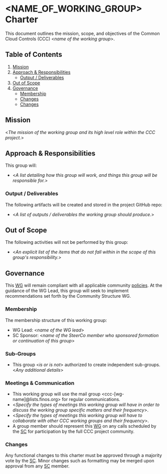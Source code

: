 # <NAME_OF_WORKING_GROUP> Charter

This document outlines the mission, scope, and objectives of the Common Cloud Controls (CCC) <_name of the working group_>.

## Table of Contents

1. [Mission](#mission)
2. [Approach & Responsibilities](#approach--responsibilities)
   - [Output / Deliverables](#output--deliverables)
3. [Out of Scope](#out-of-scope)
4. [Governance](#governance)
   - [Membership](#membership)
   - [Changes](#changes)
   - [Changes](#changes)

## Mission

<_The mission of the working group and its high level role within the CCC project._>

## Approach & Responsibilities

This group will:

- <_A list detailing how this group will work, and things this group will be responsible for._>

### Output / Deliverables

The following artifacts will be created and stored in the project GitHub repo:

- <_A list of outputs / deliverables the working group should produce._>

## Out of Scope

The following activities will not be performed by this group:

- <_An explicit list of the items that do not fall within in the scope of this group's responsibility._>

## Governance

This [WG] will remain compliant with all applicable community [policies]. At the guidance of the WG Lead, this group will seek to implement recommendations set forth by the Community Structure WG.

### Membership

The membership structure of this working group:

- WG Lead: <_name of the WG lead_>
- SC Sponsor: <_name of the SteerCo member who sponsored formation or continuation of this group_>

### Sub-Groups

- This group <_is or is not_> authorized to create independent sub-groups. <_Any additional details_>

### Meetings & Communication

- This working group will use the mail group <ccc-[wg-name]@lists.finos.org> for regular communications.
- <_Specify the types of meetings this working group will have in order to discuss the working group specific matters and their frequency_>.
- <_Specify the types of meetings this working group will have to collaborate with other CCC working groups and their frequency_>.
- A group member should represent this [WG] on any calls scheduled by the [SC] for participation by the full CCC project community.

### Changes

Any functional changes to this charter must be approved through a majority vote by the [SC]. Minor changes such as formatting may be merged upon approval from any [SC] member.

[WG]: ../../community-groups.md#working-groups
[SC]: ../../community-groups.md#steering-committee
[policies]: ../../community-policies/README.md
